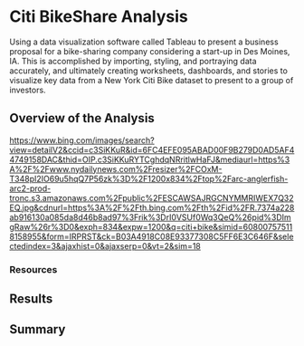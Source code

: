 # Citi BikeShare Analysis
Using a data visualization software called Tableau to present a business proposal for a bike-sharing company considering a start-up in Des Moines, IA. This is accomplished by importing, styling, and portraying data accurately, and ultimately creating worksheets, dashboards, and stories to visualize key data from a New York Citi Bike dataset to present to a group of investors.

## Overview of the Analysis
https://www.bing.com/images/search?view=detailV2&ccid=c3SiKKuR&id=6FC4EFE095ABAD00F9B279D0AD5AF44749158DAC&thid=OIP.c3SiKKuRYTCghdqNRritlwHaFJ&mediaurl=https%3A%2F%2Fwww.nydailynews.com%2Fresizer%2FCOxM-T348pI2IO69u5hqQ7P56zk%3D%2F1200x834%2Ftop%2Farc-anglerfish-arc2-prod-tronc.s3.amazonaws.com%2Fpublic%2FESCAWSAJRGCNYMMRIWEX7Q32EQ.jpg&cdnurl=https%3A%2F%2Fth.bing.com%2Fth%2Fid%2FR.7374a228ab916130a085da8d46b8ad97%3Frik%3DrI0VSUf0Wq3QeQ%26pid%3DImgRaw%26r%3D0&exph=834&expw=1200&q=citi+bike&simid=608007575118158955&form=IRPRST&ck=B03A4918C08E93377308C5FF6E3C646F&selectedindex=3&ajaxhist=0&ajaxserp=0&vt=2&sim=18


### Resources



## Results



## Summary

